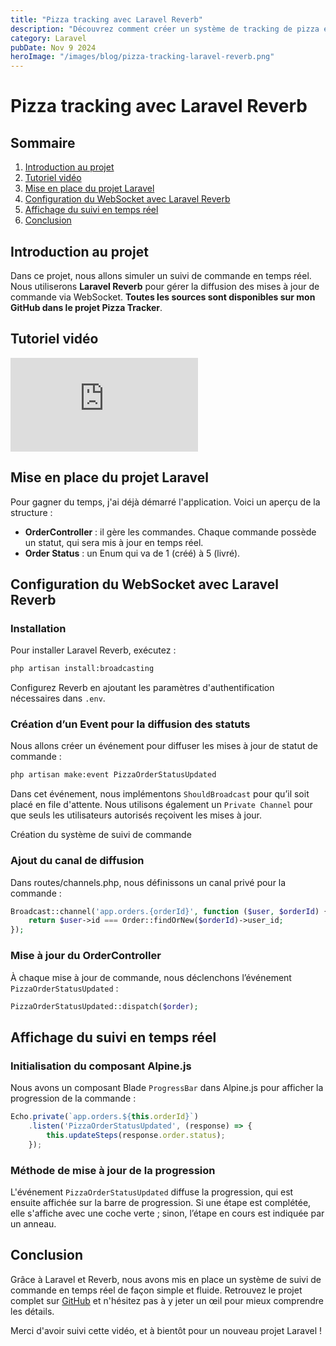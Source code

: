 ```yaml
---
title: "Pizza tracking avec Laravel Reverb"
description: "Découvrez comment créer un système de tracking de pizza en temps réel."
category: Laravel
pubDate: Nov 9 2024
heroImage: "/images/blog/pizza-tracking-laravel-reverb.png"
---
```


# Pizza tracking avec Laravel Reverb

## Sommaire
1. [Introduction au projet](#introduction-au-projet)
2. [Tutoriel vidéo](#tutorielvideo)
3. [Mise en place du projet Laravel](#mise-en-place-du-projet-laravel)
4. [Configuration du WebSocket avec Laravel Reverb](#configuration-du-websocket-avec-laravel-reverb)
5. [Affichage du suivi en temps réel](#affichage-du-suivi-en-temps-reel)
6. [Conclusion](#conclusion)

## Introduction au projet <a name="introduction-au-projet"></a>

Dans ce projet, nous allons simuler un suivi de commande en temps réel. Nous utiliserons **Laravel Reverb** pour gérer la diffusion des mises à jour de commande via WebSocket. **Toutes les sources sont disponibles sur mon GitHub dans le projet Pizza Tracker**.

## Tutoriel vidéo <a name="tutorielvideo"></a>

<iframe class="w-full aspect-video" src="https://www.youtube.com/embed/_7KMIgPtkTs" loading="lazy" frameborder="0" allowfullscreen></iframe>

## Mise en place du projet Laravel <a name="mise-en-place-du-projet-laravel"></a>

Pour gagner du temps, j'ai déjà démarré l'application. Voici un aperçu de la structure :

- **OrderController** : il gère les commandes. Chaque commande possède un statut, qui sera mis à jour en temps réel.
- **Order Status** : un Enum qui va de 1 (créé) à 5 (livré).

## Configuration du WebSocket avec Laravel Reverb <a name="configuration-du-websocket-avec-laravel-reverb"></a>

### Installation

Pour installer Laravel Reverb, exécutez :

```bash
php artisan install:broadcasting
```

Configurez Reverb en ajoutant les paramètres d'authentification nécessaires dans `.env`.

### Création d’un Event pour la diffusion des statuts

Nous allons créer un événement pour diffuser les mises à jour de statut de commande :

```bash
php artisan make:event PizzaOrderStatusUpdated
```

Dans cet événement, nous implémentons `ShouldBroadcast` pour qu’il soit placé en file d'attente. Nous utilisons également un `Private Channel` pour que seuls les utilisateurs autorisés reçoivent les mises à jour.

Création du système de suivi de commande <a name="creation-du-systeme-de-suivi-de-commande"></a>

### Ajout du canal de diffusion

Dans routes/channels.php, nous définissons un canal privé pour la commande :

```php
Broadcast::channel('app.orders.{orderId}', function ($user, $orderId) {
    return $user->id === Order::findOrNew($orderId)->user_id;
});
```

### Mise à jour du OrderController

À chaque mise à jour de commande, nous déclenchons l’événement `PizzaOrderStatusUpdated` :

```php
PizzaOrderStatusUpdated::dispatch($order);
```

## Affichage du suivi en temps réel <a name="affichage-du-suivi-en-temps-reel"></a>

### Initialisation du composant Alpine.js

Nous avons un composant Blade `ProgressBar` dans Alpine.js pour afficher la progression de la commande :

```js
Echo.private(`app.orders.${this.orderId}`)
    .listen('PizzaOrderStatusUpdated', (response) => {
        this.updateSteps(response.order.status);
    });
```

### Méthode de mise à jour de la progression

L'événement `PizzaOrderStatusUpdated` diffuse la progression, qui est ensuite affichée sur la barre de progression. Si une étape est complétée, elle s'affiche avec une coche verte ; sinon, l’étape en cours est indiquée par un anneau.

## Conclusion <a name="conclusion"></a>

Grâce à Laravel et Reverb, nous avons mis en place un système de suivi de commande en temps réel de façon simple et fluide. Retrouvez le projet complet sur [GitHub](https://github.com/ludoguenet/pizza-trackr) et n'hésitez pas à y jeter un œil pour mieux comprendre les détails.

Merci d'avoir suivi cette vidéo, et à bientôt pour un nouveau projet Laravel !